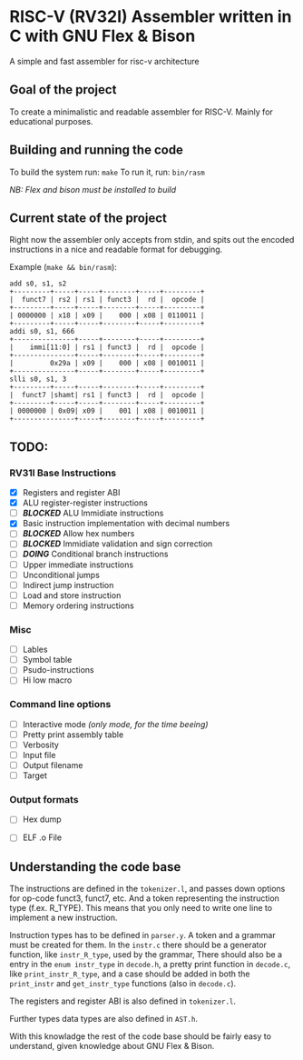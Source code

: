 
# RISC-V (RV32I) Assembler written in C with GNU Flex & Bison

A simple and fast assembler for risc-v architecture

## Goal of the project

To create a minimalistic and readable assembler for RISC-V.
Mainly for educational purposes.

## Building and running the code

To build the system run: `make`
To run it, run: `bin/rasm`

*NB: Flex and bison must be installed to build*

## Current state of the project

Right now the assembler only accepts from stdin, and spits
out the encoded instructions in a nice and readable format
for debugging.

Example (`make && bin/rasm`):
```
add s0, s1, s2
+---------+-----+-----+--------+-----+---------+
|  funct7 | rs2 | rs1 | funct3 |  rd |  opcode |
+---------+-----+-----+--------+-----+---------+
| 0000000 | x18 | x09 |    000 | x08 | 0110011 |
+---------+-----+-----+--------+-----+---------+
addi s0, s1, 666
+---------------+-----+--------+-----+---------+
|    immi[11:0] | rs1 | funct3 |  rd |  opcode |
+---------------+-----+--------+-----+---------+
|         0x29a | x09 |    000 | x08 | 0010011 |
+---------------+-----+--------+-----+---------+
slli s0, s1, 3
+---------+-----+-----+--------+-----+---------+
|  funct7 |shamt| rs1 | funct3 |  rd |  opcode |
+---------+-----+-----+--------+-----+---------+
| 0000000 | 0x09| x09 |    001 | x08 | 0010011 |
+---------------+-----+--------+-----+---------+
```

## TODO:

### RV31I Base Instructions

 - [x] Registers and register ABI
 - [x] ALU register-register instructions
 - [ ] ***BLOCKED*** ALU Immidiate instructions
 - [x] Basic instruction implementation with decimal numbers
 - [ ] ***BLOCKED*** Allow hex numbers
 - [ ] ***BLOCKED*** Immidiate validation and sign correction
 - [ ] ***DOING*** Conditional branch instructions
 - [ ] Upper immediate instructions
 - [ ] Unconditional jumps
 - [ ] Indirect jump instruction
 - [ ] Load and store instruction
 - [ ] Memory ordering instructions

### Misc

 - [ ] Lables
 - [ ] Symbol table
 - [ ] Psudo-instructions
 - [ ] Hi low macro

### Command line options

 - [ ] Interactive mode *(only mode, for the time beeing)*
 - [ ] Pretty print assembly table
 - [ ] Verbosity
 - [ ] Input file
 - [ ] Output filename
 - [ ] Target

### Output formats
 - [ ] Hex dump
 - [ ] ELF .o File


## Understanding the code base

The instructions are defined in the `tokenizer.l`, and passes down options for op-code
funct3, funct7, etc. And a token representing the instruction type (f.ex. R_TYPE).
This means that you only need to write one line to implement a new instruction.

Instruction types has to be defined in `parser.y`. A token and a grammar must be created for them.
In the `instr.c` there should be a generator function, like `instr_R_type`, used by the grammar,
There should also be a entry in the `enum instr_type` in `decode.h`, a pretty print function in
`decode.c`, like `print_instr_R_type`, and a case should be added in both the `print_instr` and
`get_instr_type` functions (also in `decode.c`).

The registers and register ABI is also defined in `tokenizer.l`.

Further types data types are also defined in `AST.h`.

With this knowladge the rest of the code base should be fairly easy to understand,
given knowledge about GNU Flex & Bison.
